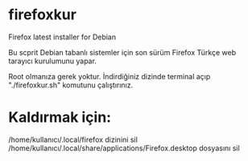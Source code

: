 # firefoxkur
Firefox latest installer for Debian

Bu scprit Debian tabanlı sistemler için son sürüm Firefox Türkçe web tarayıcı kurulumunu yapar.

Root olmanıza gerek yoktur. İndirdiğiniz dizinde terminal açıp "./firefoxkur.sh" komutunu çalıştırınız.

# Kaldırmak için:
/home/kullanıcı/.local/firefox dizinini sil
/home/kullanıcı/.local/share/applications/Firefox.desktop dosyasını sil
